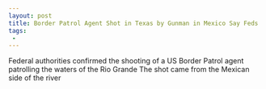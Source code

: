 ```yaml
---
layout: post
title: Border Patrol Agent Shot in Texas by Gunman in Mexico Say Feds
tags:
 -
---
```

Federal authorities confirmed the shooting of a US Border Patrol agent patrolling the waters of the Rio Grande The shot came from the Mexican side of the river
